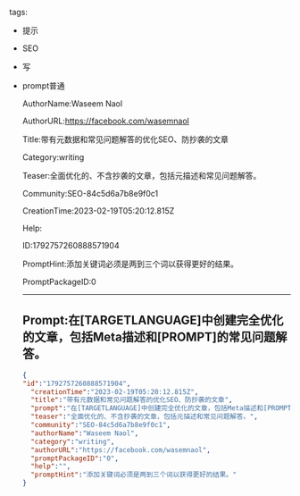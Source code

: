   tags: 
- 提示
- SEO
- 写
- prompt普通

  AuthorName:Waseem Naol

  AuthorURL:https://facebook.com/wasemnaol

  Title:带有元数据和常见问题解答的优化SEO、防抄袭的文章

  Category:writing

  Teaser:全面优化的、不含抄袭的文章，包括元描述和常见问题解答。

  Community:SEO-84c5d6a7b8e9f0c1

  CreationTime:2023-02-19T05:20:12.815Z

  Help:

  ID:1792757260888571904

  PromptHint:添加关键词必须是两到三个词以获得更好的结果。

  PromptPackageID:0

  ---

  ## Prompt:在[TARGETLANGUAGE]中创建完全优化的文章，包括Meta描述和[PROMPT]的常见问题解答。

  ```json
  {
  "id":"1792757260888571904",
    "creationTime":"2023-02-19T05:20:12.815Z",
    "title":"带有元数据和常见问题解答的优化SEO、防抄袭的文章",
    "prompt":"在[TARGETLANGUAGE]中创建完全优化的文章，包括Meta描述和[PROMPT]的常见问题解答。",
    "teaser":"全面优化的、不含抄袭的文章，包括元描述和常见问题解答。",
    "community":"SEO-84c5d6a7b8e9f0c1",
    "authorName":"Waseem Naol",
    "category":"writing",
    "authorURL":"https://facebook.com/wasemnaol",
    "promptPackageID":"0",
    "help":"",
    "promptHint":"添加关键词必须是两到三个词以获得更好的结果。"
  }
  ```
